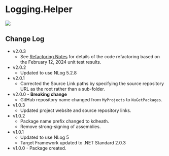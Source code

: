# Logging.Helper
[<img src="https://kevindheath.github.io/codecoverage/helpers/badge_combined.svg">](https://kevindheath.github.io/codecoverage/helpers/html/)

## Change Log
- v2.0.3
  - See [Refactoring Notes](v2.0.3-Notes.md) for details of the code refactoring based on the February 12, 2024 unit test results.
- v2.0.2
  - Updated to use NLog 5.2.8
- v2.0.1
  - Corrected the Source Link paths by specifying the source repository URL as the root rather than a sub-folder.
- v2.0.0 - **Breaking change**
  - GitHub repository name changed from `MyProjects` to `NuGetPackages`.
- v1.0.3
  - Updated project website and source repository links.
- v1.0.2
  - Package name prefix changed to kdheath.
  - Remove strong-signing of assemblies.
- v1.0.1
  - Updated to use NLog 5
  - Target Framework updated to .NET Standard 2.0.3
- v1.0.0 - Package created.
